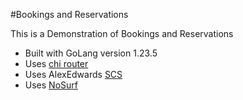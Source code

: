 #Bookings and Reservations

This is a Demonstration of Bookings and Reservations 

- Built with GoLang version 1.23.5
- Uses [chi router](github.com/go-chi/chi/v5)
- Uses AlexEdwards [SCS](github.com/alexedwards/scs/v2)
- Uses [NoSurf](github.com/justinas/nosurf) 